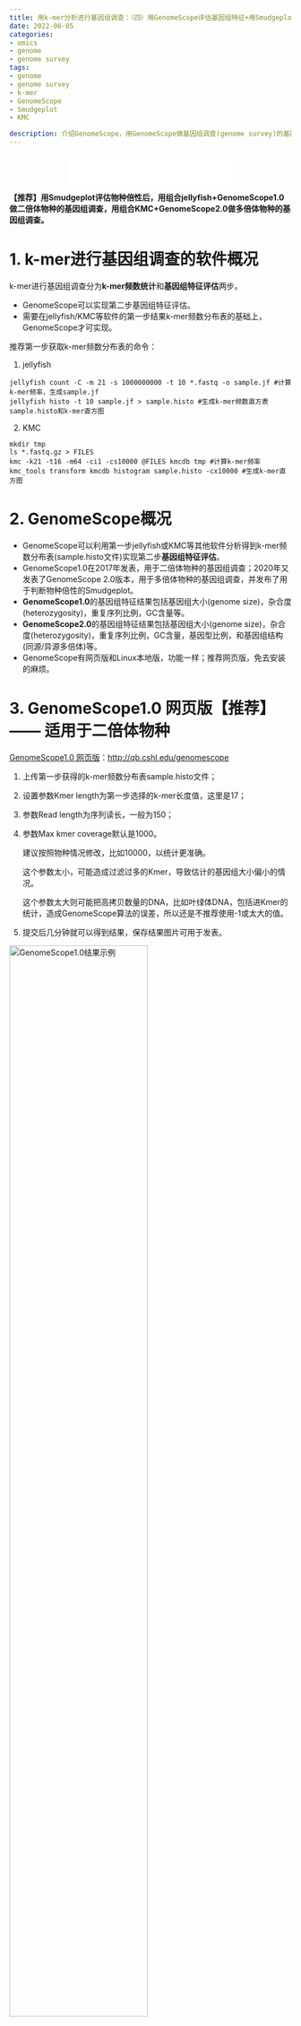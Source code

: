 ```yaml
---
title: 用k-mer分析进行基因组调查：（四）用GenomeScope评估基因组特征+用Smudgeplot估计倍性
date: 2022-06-05
categories:
- omics
- genome
- genome survey
tags:
- genome
- genome survey
- k-mer
- GenomeScope
- Smudgeplot
- KMC

description: 介绍GenomeScope，用GenomeScope做基因组调查(genome survey)的基因组特征评估。用GenomeScope1.0评估二倍体物种的基因组大小、杂合度、重复率等基因组特征，用GenomeScope2.0评估多倍体物种的基因组大小、杂合度、重复率、基因型比例和基因组结构(同源/异源多倍体)等基因组特征，用Smudgeplot估计物种的倍性。
---
```


<div align="middle"><iframe frameborder="no" border="0" marginwidth="0" marginheight="0" width=298 height=52 src="//music.163.com/outchain/player?type=2&id=283098&auto=1&height=32"></iframe> </div>

**【推荐】用Smudgeplot评估物种倍性后，用组合jellyfish+GenomeScope1.0做二倍体物种的基因组调查，用组合KMC+GenomeScope2.0做多倍体物种的基因组调查。**

# 1. k-mer进行基因组调查的软件概况
k-mer进行基因组调查分为**k-mer频数统计**和**基因组特征评估**两步。
- GenomeScope可以实现第二步基因组特征评估。
- 需要在jellyfish/KMC等软件的第一步结果k-mer频数分布表的基础上，GenomeScope才可实现。

推荐第一步获取k-mer频数分布表的命令：
1. jellyfish
```
jellyfish count -C -m 21 -s 1000000000 -t 10 *.fastq -o sample.jf #计算k-mer频率，生成sample.jf
jellyfish histo -t 10 sample.jf > sample.histo #生成k-mer频数直方表sample.histo和k-mer直方图
```

2. KMC
```
mkdir tmp
ls *.fastq.gz > FILES
kmc -k21 -t16 -m64 -ci1 -cs10000 @FILES kmcdb tmp #计算k-mer频率
kmc_tools transform kmcdb histogram sample.histo -cx10000 #生成k-mer直方图
```

# 2. GenomeScope概况
- GenomeScope可以利用第一步jellyfish或KMC等其他软件分析得到k-mer频数分布表(sample.histo文件)实现第二步**基因组特征评估**。
- GenomeScope1.0在2017年发表，用于二倍体物种的基因组调查；2020年又发表了GenomeScope 2.0版本，用于多倍体物种的基因组调查，并发布了用于判断物种倍性的Smudgeplot。
- **GenomeScope1.0**的基因组特征结果包括基因组大小(genome size)，杂合度(heterozygosity)，重复序列比例，GC含量等。
- **GenomeScope2.0**的基因组特征结果包括基因组大小(genome size)，杂合度(heterozygosity)，重复序列比例，GC含量，基因型比例，和基因组结构(同源/异源多倍体)等。
- GenomeScope有网页版和Linux本地版，功能一样；推荐网页版，免去安装的麻烦。

# 3. GenomeScope1.0 网页版【推荐】—— 适用于二倍体物种
[GenomeScope1.0 网页版](http://qb.cshl.edu/genomescope)：http://qb.cshl.edu/genomescope

1. 上传第一步获得的k-mer频数分布表sample.histo文件；
2. 设置参数Kmer length为第一步选择的k-mer长度值，这里是17；
3. 参数Read length为序列读长，一般为150；
4. 参数Max kmer coverage默认是1000。
    
    建议按照物种情况修改，比如10000，以统计更准确。
    
    这个参数太小，可能造成过滤过多的Kmer，导致估计的基因组大小偏小的情况。
    
    这个参数太大则可能把高拷贝数量的DNA，比如叶绿体DNA，包括进Kmer的统计，造成GenomeScope算法的误差，所以还是不推荐使用-1或太大的值。

5. 提交后几分钟就可以得到结果，保存结果图片可用于发表。

<img src="https://github.com/yanzhongsino/yanzhongsino.github.io/blob/hexo/source/images/omics_genome.survey_GenomeScope1.0.png?raw=true" width=70% title="GenomeScope1.0结果示例" align=center/>

**<p align="center">Figure 1. GenomeScope1.0结果示例</p>**

# 4. GenomeScope2.0 网页版 【推荐】 —— 适用于多倍体物种
[GenomeScope2.0 网页版](http://qb.cshl.edu/genomescope/genomescope2.0)：http://qb.cshl.edu/genomescope/genomescope2.0

GenomeScope2.0版本相较于1.0，进行了许多改进，主要是增加了多倍体物种的基因组调查，并提出Smudgeplot方法来估计基因组的倍性和基因组结构。

## 4.1. GenomeScope 2.0 使用步骤
1. 上传第一步获得的k-mer频数分布表histo文件；
2. 设置参数Kmer length为第一步选择的k-mer长度值，这里是17；
3. 参数倍性Ploidy根据物种的倍性设定，默认是二倍体，设置成2；
4. 参数Max k-mer coverage默认是-1，即不限制最大k-mer深度。建议按照物种情况修改，比如10000，以统计更准确。这个参数太小，可能造成过滤过多的Kmer，导致估计的基因组大小偏小的情况。这个参数太大则可能把高拷贝数量的DNA，比如叶绿体DNA，包括进Kmer的统计，造成GenomeScope算法的误差，所以还是不推荐使用-1或太大的值。
5. 参数Average k-mer coverage for polyploid genome默认是-1，即不进行筛选，可以根据情况调整。
6. 提交后几分钟就可以得到结果，保存结果图片可用于发表。

## 4.2. GenomeScope 2.0 结果
### 4.2.1. **二倍体**结果
二倍体的GenomeScope 2.0 结果与GenomeScope 1.0 结果的主要不同之处在于杂合度结果(het)变成了2.0版本的代表基因型的aa和ab的比例，其中杂合基因型ab的比例即为杂合度。2.0结果中的p值代表设置的物种倍性。

<img src="https://github.com/yanzhongsino/yanzhongsino.github.io/blob/hexo/source/images/omics_genome.survey_GenomeScope2.0.png?raw=true" width=70% title="GenomeScope2.0二倍体结果示例" align=center/>

**<p align="center">Figure 2. GenomeScope2.0 二倍体结果示例</p>**

### 4.2.2. 区分**异源四倍体**和**同源四倍体**
GenomeScope2.0添加了参数倍性**Ploidy**，可以评估多倍体的基因组特征。

1. 四倍体共有两种可能的拓扑结构，代表着同源四倍体和异源四倍体，每种拓扑包含三种杂合基因型和一种纯合基因型，共有五种基因型。(五倍体有五种可能的拓扑，六倍体有十六种)
2. 根据结果中杂合基因型的分布模式可以区分异源四倍体和同源四倍体。

<img src="https://media.springernature.com/full/springer-static/image/art%3A10.1038%2Fs41467-020-14998-3/MediaObjects/41467_2020_14998_Fig2_HTML.png?as=webp" width=80% title="四倍体的两种拓扑结构可能性" align=center/>

**<p align="center">Figure 3. 四倍体的两种拓扑结构可能性 a异源四倍体，b同源四倍体。 图片来源：[GenomeScope 2.0 paper](https://www.nature.com/articles/s41467-020-14998-3)</p>**

3. GenomeScope2.0的**四倍体**结果

在GenomeScope 2.0 的结果中，如果杂合基因型aaab的比例大于aabb，则认为该物种是异源四倍体；如果杂合基因型aaab的比例小于aabb，则认为该物种是同源四倍体。

<img src="https://media.springernature.com/full/springer-static/image/art%3A10.1038%2Fs41467-020-14998-3/MediaObjects/41467_2020_14998_Fig6_HTML.png?as=webp" width=100% title="GenomeScope2.0多倍体结果示例" align=center/>

**<p align="center">Figure 4. GenomeScope2.0 多倍体结果示例 a异源四倍体，b同源四倍体。 图片来源：[GenomeScope 2.0 paper](https://www.nature.com/articles/s41467-020-14998-3)</p>**

# 5. GenomeScope1.0本地版 —— 适用于二倍体物种
GenomeScope1.0的本地版是用一个R脚本实现的，在[GenomeScope github](https://github.com/schatzlab/genomescope)可以下载genomescope.R脚本，下载后把genomescope.R文件加入环境变量即可使用。。

`Rscript genomescope.R sample.histo k-mer_length read_length output_dir [kmer_max] [verbose]`

必需参数：
- sample.histo：频数分布直方表，jellyfish的结果。
- k-mer_length：k-mer长度，通常是17，21，与jellyfish一致。
- read_length：reads长度，这里是150bp的PE reads，所以是150。
- output_dir：输出目录，结果图和文本都输出到这个目录。

# 6. GenomeScope2.0本地版 —— 适用于多倍体物种
## 6.1. 下载和安装

```shell
git clone https://github.com/tbenavi1/genomescope2.0.git #下载
cd genomescope2.0/
mkdir ~/R_libs #创建主目录下的R_libs文件夹用于安装本地R库
echo "R_LIBS=~/R_libs/" >> ~/.Renviron #创建/编辑.Renviron文件，使得R在创建的R_libs文件夹加载库
Rscript install.R #安装
```

安装后把目录下的genomescope.R文件加入环境变量即可使用。

## 6.2. 使用

`genomescope.R -i histogram_file -o output_dir -k k-mer_length`

参数：
- -i histogram_file：频数分布直方表，jellyfish或KMC的结果。
- -k k-mer_length：k-mer长度，通常是17，21，与jellyfish/KMC的设置一致。
- -o output_dir：输出目录，结果图和文本都输出到这个目录。
- -p ploidy：设置倍性。
- -l lambda：设置测序的平均k-mer覆盖率的初始猜测。
- -n name_prefix：设置输出文件的前缀。
- -m max_kmercov：设置从分析中排除高频k-mers的截止值，根据物种情况确定，推荐1000或10000。

# 7. GenomeScope实践经验
1. 实际使用中发现，GenomeScope1.0和2.0常常估算差异较大。建议二倍体还是使用GenomeScope1.0。
- 在估算一个约300Mb的二倍体基因组时，GenomeScope1.0估算出来267Mb，GenomeScope2.0估算出来149Mb。
- 在估算一个约6Gb的四倍体基因组时发现，GenomeScope1.0估算出来5.5Gb，GenomeScope2.0估算出来2.7Gb。

# 8. Smudgeplot
Smudgeplot是2020年与GenomeScope2.0一起发表的用于估计物种的倍性的软件。开发者计划接下来把Smudgeplot整合进GenomeScope。

## 8.1. Smudgeplot原理
Smudgeplot从k-mer数据库中提取杂合k-mer对，然后训练杂合k-mer对。

通过比较k-mer对覆盖度的总数(CovA + CovB)和相对覆盖度(CovB / (CovA + CovB))，统计杂合k-mers对的数量，Smudgeplot可以解析基因组结构。

## 8.2. Smudgeplot安装
1. 依赖
依赖是[tbenavi1/KMC](https://github.com/tbenavi1/KMC)和[GenomeScope2.0](https://github.com/tbenavi1/genomescope2.0)。
- 用于统计k-mers频数的软件。建议[tbenavi1/KMC](https://github.com/tbenavi1/KMC)，里面包括一个smudge_pairs程序，用来找杂合k-mer对。也可以用jellyfish代替KMC，参考[manual of smudgeplot with jellyfish](https://github.com/KamilSJaron/smudgeplot/wiki/manual-of-smudgeplot-with-jellyfish)。
- [GenomeScope2.0](https://github.com/tbenavi1/genomescope2.0)

2. 安装
`conda install -c bioconda smudgeplot` #conda安装

## 8.3. Smudgeplot使用
1. 用KMC计算k-mer频率，生成k-mer直方图
```
mkdir tmp
ls *.fastq.gz > FILES
kmc -k21 -t16 -m64 -ci1 -cs10000 @FILES kmcdb tmp #计算k-mer频率
kmc_tools transform kmcdb histogram sample.histo -cx10000 #生成k-mer频数直方表sample.histo和k-mer直方图
```

kmc命令参数：
- -k21：k-mer长度设置为21
- -t16：线程16
- -m64：内存64G，设置使用RAM的大致数量，范围1-1024。
- -ci1 -cs10000：统计k-mer coverages覆盖度范围在[1-10000]的。
- @FILES：保存了输入文件列表的文件名为FILES
- kmcdb：KMC数据库的输出文件名前缀
- tmp：临时目录

kmc_tools命令参数：
- -cx10000：储存在直方图文件中counter的最大值。

2. 选择覆盖阈值
- 可以目视检查k-mer直方图，选择覆盖阈值上(U)下(L)限。
- 也可以用命令估计覆盖阈值上(U)下(L)限。L的取值范围是[20-200]，U的取值范围是[500-3000]。

```
L=$(smudgeplot.py cutoff kmcdb_k21.hist L)
U=$(smudgeplot.py cutoff kmcdb_k21.hist U)
echo $L $U # these need to be sane values
```

3. 提取阈值范围的k-mers，计算k-mer pairs
- 用`kmc_tools`提取k-mers，然后用KMC的`smudge_pairs`计算k-mer pairs。
- `smudge_pairs`比`smudgeplot.py hetkmers`使用更少内存，速度更快地寻找杂合k-mer pairs。
```
kmc_tools transform kmcdb -ci"$L" -cx"$U" reduce kmcdb_L"$L"_U"$U"
smudge_pairs kmcdb_L"$L"_U"$U" kmcdb_L"$L"_U"$U"_coverages.tsv kmcdb_L"$L"_U"$U"_pairs.tsv > kmcdb_L"$L"_U"$U"_familysizes.tsv
```

- 如果没有KMC，可以用`kmc_dump`提取k-mers，然后用`smudgeplot.py hetkmers`计算k-mer pairs。
```
kmc_tools transform kmcdb -ci"$L" -cx"$U" dump -s kmcdb_L"$L"_U"$U".dump
smudgeplot.py hetkmers -o kmcdb_L"$L"_U"$U" < kmcdb_L"$L"_U"$U".dump
```

4. 生成污点图(smudgeplot)

`smudgeplot.py plot kmcdb_L"$L"_U"$U"_coverages.tsv`

生成两个基础的污点图，一个log尺度，一个线性尺度。

## 8.4. Smudgeplot结果
- 热度图，横坐标是相对覆盖度 (CovB / (CovA + CovB)) ，纵坐标是总覆盖度 (CovA + CovB) ，颜色是k-mer对的频率。
- 每个单倍型结构都在图上呈现一个"污点(smudge)"，污点的热度表示单倍型结构在基因组中出现的频率，频率最高的单倍型结构即为预测的物种倍性结果。(比如这个图提供了三倍体的证据，AAB的频率最高)

<img src="https://user-images.githubusercontent.com/8181573/45959760-f1032d00-c01a-11e8-8576-ff0512c33da9.png" width=80% title="Smudgeplot污点图" align=center/>

**<p align="center">Figure 5. Smudgeplot污点图。
图片来源： [Smudgeplot github](https://github.com/KamilSJaron/smudgeplot)</p>**

## 8.5. Smudgeplot的KMC结果用于GenomeScope进行基因组调查
- 通过KMC获得的频数分布表结果可用于GenomeScope进行基因组调查

`Rscript genomescope.R kmcdb_k21.hist <k-mer_length> <read_length> <output_dir> [kmer_max] [verbose]`

# 9. references
1. GenomeScope 1.0 github：https://github.com/schatzlab/genomescope
2. GenomeScope 2.0 github：https://github.com/tbenavi1/genomescope2.0
3. GenomeScope 1.0 paper：https://academic.oup.com/bioinformatics/article/33/14/2202/3089939
4. GenomeScope 2.0 + Smudgeplot paper：https://www.nature.com/articles/s41467-020-14998-3
5. Smudgeplot github：https://github.com/KamilSJaron/smudgeplot

<img src="https://github.com/yanzhongsino/yanzhongsino.github.io/blob/f6110d8b0ac09d0115b4673c8fcde65d7aa36bc6/source/wechat/%E7%BA%BF%E4%B8%8B%E7%89%A9%E6%96%99%E7%B4%A0%E6%9D%90/%E6%90%9C%E4%B8%80%E6%90%9C%E5%85%AC%E4%BC%97%E5%8F%B7%E6%8E%A8%E5%B9%BF%E7%89%A9%E6%96%99%E5%9B%BE%E7%89%87-png/%E6%89%AB%E7%A0%81_%E6%90%9C%E7%B4%A2%E8%81%94%E5%90%88%E4%BC%A0%E6%92%AD%E6%A0%B7%E5%BC%8F-%E7%99%BD%E8%89%B2%E7%89%88.png?raw=true" width=100% title="wechat_public_QRcode.png" align=center/>